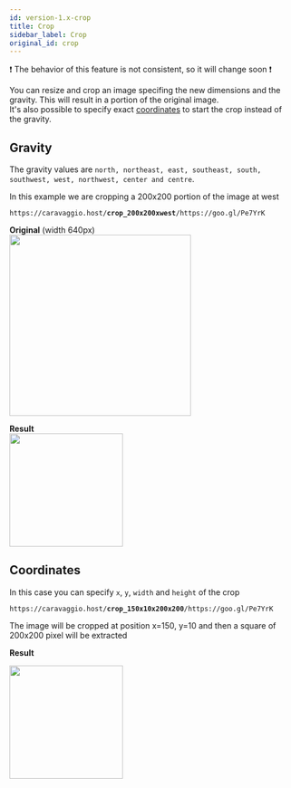 ```yaml
---
id: version-1.x-crop
title: Crop
sidebar_label: Crop
original_id: crop
---
```


❗ The behavior of this feature is not consistent, so it will change soon ❗

You can resize and crop an image specifing the new dimensions and the gravity. This will result in a portion of the original image.    
It's also possible to specify exact [coordinates](crop.md#coordinates) to start the crop instead of the gravity.

## Gravity

The gravity values are `north, northeast, east, southeast, south, southwest, west, northwest, center and centre`.

In this example we are cropping a 200x200 portion of the image at west

<code>https&#8203;:&#8203;//caravaggio.host/<strong>crop_200x200xwest</strong>/https&#8203;:&#8203;//goo.gl/Pe7YrK</code>

**Original** (width 640px)    
<img width="320" src="assets/example/girls.jpeg" />

**Result**     
<img width="200" src="assets/example/girls_crop_west.jpeg" />

## Coordinates

In this case you can specify `x`, `y`, `width` and `height` of the crop

<code>https&#8203;:&#8203;//caravaggio.host/<strong>crop_150x10x200x200</strong>/https&#8203;:&#8203;//goo.gl/Pe7YrK</code>

The image will be cropped at position x=150, y=10 and then a square of 200x200 pixel will be extracted

**Result**    

<img width="200" src="assets/example/girls_crop_coord.jpeg" />

